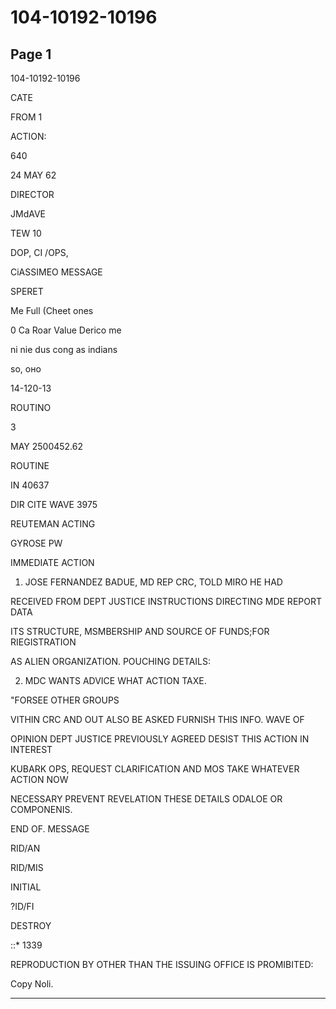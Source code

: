 # 104-10192-10196

## Page 1

104-10192-10196

CATE

FROM 1

ACTION:

640

24 MAY 62

DIRECTOR

JMdAVE

TEW 10

DOP, CI /OPS,

CiASSIMEO MESSAGE

SPERET

Me Full (Cheet ones

0 Ca Roar Value Derico me

ni nie dus cong as indians

so, оно

14-120-13

ROUTINO

3

MAY 2500452.62

ROUTINE

IN 40637

DIR CITE WAVE 3975

REUTEMAN ACTING

GYROSE PW

IMMEDIATE ACTION

1. JOSE FERNANDEZ BADUE, MD REP CRC, TOLD MIRO HE HAD

RECEIVED FROM DEPT JUSTICE INSTRUCTIONS DIRECTING MDE REPORT DATA

ITS STRUCTURE, MSMBERSHIP AND SOURCE OF FUNDS;FOR RIEGISTRATION

AS ALIEN ORGANIZATION. POUCHING DETAILS:

2. MDC WANTS ADVICE WHAT ACTION TAXE.

"FORSEE OTHER GROUPS

VITHIN CRC AND OUT ALSO BE ASKED FURNISH THIS INFO. WAVE OF

OPINION DEPT JUSTICE PREVIOUSLY AGREED DESIST THIS ACTION IN INTEREST

KUBARK OPS, REQUEST CLARIFICATION AND MOS TAKE WHATEVER ACTION NOW

NECESSARY PREVENT REVELATION THESE DETAILS ODALOE OR COMPONENIS.

END OF. MESSAGE

RID/AN

RID/MIS

INITIAL

?ID/FI

DESTROY

::* 1339

REPRODUCTION BY OTHER THAN THE ISSUING OFFICE IS PROMIBITED:

Copy Noli.

---

